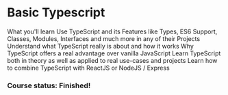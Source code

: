 <!-- @format -->

# Basic Typescript

What you'll learn
Use TypeScript and its Features like Types, ES6 Support, Classes, Modules, Interfaces and much more in any of their Projects
Understand what TypeScript really is about and how it works
Why TypeScript offers a real advantage over vanilla JavaScript
Learn TypeScript both in theory as well as applied to real use-cases and projects
Learn how to combine TypeScript with ReactJS or NodeJS / Express

### Course status: Finished!
